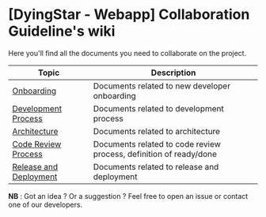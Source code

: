 # [DyingStar - Webapp] Collaboration Guideline's wiki

Here you'll find all the documents you need to collaborate on the project.

| Topic                                                                        | Description                                                        |
| ---------------------------------------------------------------------------- | ------------------------------------------------------------------ |
| [Onboarding](Documentation\Guidelines\Onboarding.md)                         | Documents related to new developer onboarding                      |
| [Development Process](Documentation\Guidelines\Development-Process.md)       | Documents related to development process                           |
| [Architecture](Documentation\Guidelines\Architecture.md)                     | Documents related to architecture                                  |
| [Code Review Process](Documentation\Guidelines\Code-Review-Process.md)       | Documents related to code review process, definition of ready/done |
| [Release and Deployment](Documentation\Guidelines\Release-And-Deployment.md) | Documents related to release and deployment                        |

**NB** : Got an idea ? Or a suggestion ? Feel free to open an issue or contact one of our developers.
